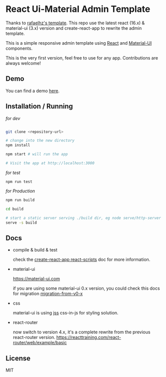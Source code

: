 
React Ui-Material Admin Template
================================

Thanks to [rafaelhz's template](https://github.com/rafaelhz/react-material-admin-template).
This repo use the latest react (16.x) & material-ui (3.x) version and create-react-app to rewrite the admin template.

This is a simple responsive admin template using [React](https://facebook.github.io/react/) and [Material-UI](http://www.material-ui.com/) components.

This is the very first version, feel free to use for any app. Contributions are always welcome!

Demo
----

You can find a demo [here](https://zhuang17.github.io/react-material-ui-admin-template).

Installation / Running
----------------------

*for dev*

```sh

git clone <repository-url>

# change into the new directory
npm install

npm start # will run the app

# Visit the app at http://localhost:3000

```

*for test*

```
npm run test
```



*for Production*

```sh
npm run build

cd build

# start a static server serving ./build dir, eg node serve/http-server or serve in express using express.static
serve -s build

```

Docs
--------------

- compile & build & test

  check the [create-react-app react-scripts](https://github.com/facebook/create-react-app) doc for more information.

- material-ui 

  https://material-ui.com

  if you are using some material-ui 0.x version, you could check this docs for migration [migration-from-v0-x](https://material-ui.com/guides/migration-v0x/#migration-from-v0-x)

- css

  material-ui is using [jss](https://github.com/cssinjs/jss) css-in-js for styling solution.

- react-router

  now switch to version 4.x, it's a complete rewrite from the previous react-router version.
  https://reacttraining.com/react-router/web/example/basic


License
-------
MIT


